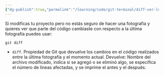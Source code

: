 ```yaml
---
{"dg-publish":true,"permalink":"/learning/code/git-terminal/diff-ver-los-cambios-entre-el-proyecto-actual-y-la-ultima-fotografia-en-git/","created":"2024-03-27T16:18","updated":"2024-03-27T16:18"}
---
```


Si modificas tu proyecto pero no estás seguro de hacer una fotografía y quieres ver que parte del código cambiaste con respecto a la última fotografía puedes usar:
```shell
git diff
```
- `diff`. Propiedad de Git que devuelve los cambios en el código realizados entre la última fotografía y el momento actual. Devuelve: Nombre del archivo modificado, indica si se agregó o se eliminó algo, se especifica el número de lineas afectadas, y se imprime el antes y el después.